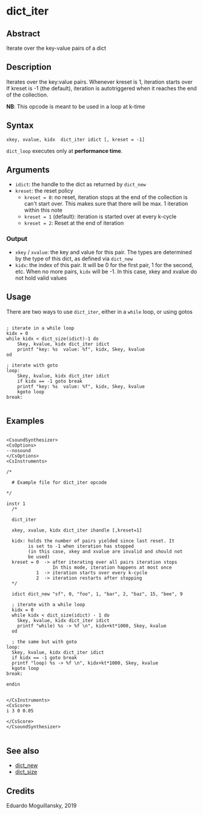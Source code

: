# dict_iter

## Abstract

Iterate over the key-value pairs of a dict 

## Description

Iterates over the key:value pairs. Whenever kreset is 1, iteration starts over
If kreset is -1 (the default), iteration is autotriggered when it reaches
the end of the collection.
    
**NB**: This opcode is meant to be used in a loop at k-time

## Syntax

    xkey, xvalue, kidx  dict_iter idict [, kreset = -1]

`dict_loop` executes only at **performance time**. 
    
## Arguments

* `idict`: the handle to the dict as returned by `dict_new`
* `kreset`: the reset policy
  * `kreset = 0`: no reset, iteration stops at the end of the collection is can't start over. 
                  This makes sure that there will be max. 1 iteration within this note
  * `kreset = 1` (default): iteration is started over at every k-cycle
  * `kreset = 2`: Reset at the end of iteration

### Output

* `xkey` / `xvalue`: the key and value for this pair. The types are determined by the type of
  this dict, as defined via `dict_new`
* `kidx`: the index of this pair. It will be 0 for the first pair, 1 for the second, etc.
  When no more pairs, `kidx` will be -1. In this case, xkey and xvalue do not hold valid values
  
## Usage

There are two ways to use `dict_iter`, either in a `while` loop, or using gotos

```csound

; iterate in a while loop
kidx = 0
while kidx < dict_size(idict)-1 do
    Skey, kvalue, kidx dict_iter idict
    printf "key: %s  value: %f", kidx, Skey, kvalue
od

; iterate with goto
loop:
    Skey, kvalue, kidx dict_iter idict
    if kidx == -1 goto break
    printf "key: %s  value: %f", kidx, Skey, kvalue
    kgoto loop
break:
    
```

## Examples

```csound 

<CsoundSynthesizer>
<CsOptions>
--nosound 
</CsOptions>
<CsInstruments>

/*

  # Example file for dict_iter opcode 

*/
  
instr 1
  /*
  
  dict_iter
  
  xkey, xvalue, kidx dict_iter ihandle [,kreset=1]
  
  kidx: holds the number of pairs yielded since last reset. It 
        is set to -1 when iteration has stopped 
        (in this case, xkey and xvalue are invalid and should not
        be used)
  kreset = 0  -> after iterating over all pairs iteration stops
                 In this mode, iteration happens at most once
           1  -> iteration starts over every k-cycle
           2  -> iteration restarts after stopping   
  */
  
  idict dict_new "sf", 0, "foo", 1, "bar", 2, "baz", 15, "bee", 9

  ; iterate with a while loop
  kidx = 0
  while kidx < dict_size(idict) - 1 do 
    Skey, kvalue, kidx dict_iter idict 
    printf "while) %s -> %f \n", kidx+kt*1000, Skey, kvalue
  od   

  ; the same but with goto
loop:
  Skey, kvalue, kidx dict_iter idict
  if kidx == -1 goto break
  printf "loop) %s -> %f \n", kidx+kt*1000, Skey, kvalue
  kgoto loop
break:

endin


</CsInstruments>
<CsScore>
i 3 0 0.05

</CsScore>
</CsoundSynthesizer>


```


## See also

* [dict_new](dict_new.md)
* [dict_size](dict_size.md)


## Credits

Eduardo Moguillansky, 2019
